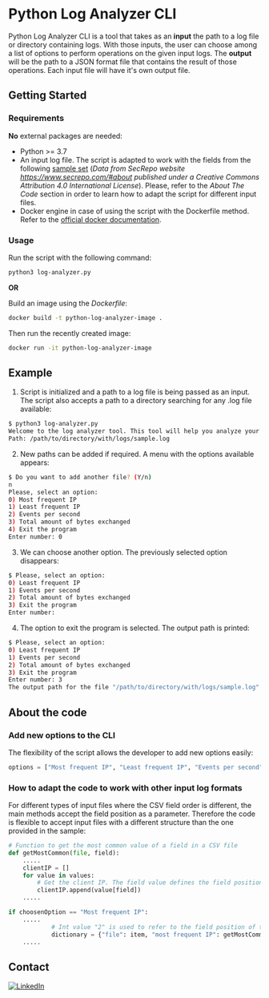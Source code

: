 # Python Log Analyzer CLI

Python Log Analyzer CLI is a tool that takes as an **input** the path to a log file or directory containing logs. With those inputs, the user can choose among a list of options
to perform operations on the given input logs. The **output** will be the path to a JSON format file that contains the result of those operations. Each input file will have it's own output file.

## Getting Started
### Requirements
**No** external packages are needed:
* Python >= 3.7
* An input log file. The script is adapted to work with the fields from the following [sample set] (*Data from SecRepo website https://www.secrepo.com/#about published under a Creative Commons Attribution 4.0 International License*). Please, refer to the *About The Code* section in order to learn how to adapt the script for different
input files.
* Docker engine in case of using the script with the Dockerfile method. Refer to the [official docker documentation].

### Usage
Run the script with the following command:

```bash
python3 log-analyzer.py
```

**OR**
 
Build an image using the *Dockerfile*:

```bash
docker build -t python-log-analyzer-image .
```

Then run the recently created image:

```bash
docker run -it python-log-analyzer-image
```


## Example

1. Script is initialized and a path to a log file is being passed as an input. The script also accepts a path to a
directory searching for any .log file available:
```sh
$ python3 log-analyzer.py 
Welcome to the log analyzer tool. This tool will help you analyze your logs. Please, specify the path to the log file or the directory where the logs are stored:
Path: /path/to/directory/with/logs/sample.log
```

2. New paths can be added if required. A menu with the options available appears:

```sh
$ Do you want to add another file? (Y/n)
n
Please, select an option:
0) Most frequent IP
1) Least frequent IP
2) Events per second
3) Total amount of bytes exchanged
4) Exit the program
Enter number: 0
```
3. We can choose another option. The previously selected option disappears:

```sh
$ Please, select an option:
0) Least frequent IP
1) Events per second
2) Total amount of bytes exchanged
3) Exit the program
Enter number:
```

4. The option to exit the program is selected. The output path is printed:

```sh
$ Please, select an option:
0) Least frequent IP
1) Events per second
2) Total amount of bytes exchanged
3) Exit the program
Enter number: 3
The output path for the file "/path/to/directory/with/logs/sample.log" is "/path/to/directory/with/logs/sample.log-output.json"
```

## About the code

### Add new options to the CLI

The flexibility of the script allows the developer to add new options easily:

```python
options = ["Most frequent IP", "Least frequent IP", "Events per second", "Total amount of bytes exchanged", "Exit the program"]
```

### How to adapt the code to work with other input log formats

For different types of input files where the CSV field order is different, the main methods accept the field position
as a parameter. Therefore the code is flexible to accept input files with a different structure than the one
provided in the sample:

```python
# Function to get the most common value of a field in a CSV file
def getMostCommon(file, field):
    .....
    clientIP = []
    for value in values:
        # Get the client IP. The field value defines the field position to be used
        clientIP.append(value[field])
    .....
```

```python
if choosenOption == "Most frequent IP":
    .....
            # Int value "2" is used to refer to the field position of the client IP based on sample input file.
            dictionary = {"file": item, "most frequent IP": getMostCommon(item, 2)}
    .....
```

## Contact

[![LinkedIn][linkedin-shield]][linkedin-url]

[linkedin-shield]: https://img.shields.io/badge/-LinkedIn-black.svg?style=for-the-badge&logo=linkedin&colorB=555
[linkedin-url]: https://www.linkedin.com/in/jorge-moreno-velez/
[sample set]: https://www.secrepo.com/squid/access.log.gz
[official docker documentation]:https://docs.docker.com/engine/
